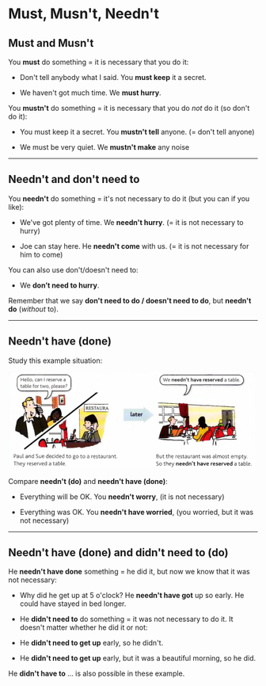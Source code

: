 # Must, Musn't, Needn't

## Must and Musn't

You **must** do something = it is necessary that you do it:

- Don't tell anybody what I said. You **must keep** it a secret.

- We haven't got much time. We **must hurry**.

You **mustn't** do something = it is necessary that you do *not* do it (so don't do it):

- You must keep it a secret. You **mustn't tell** anyone. (= don't tell anyone)

- We must be very quiet. We **mustn't make** any noise

---

## Needn't and don't need to

You **needn't** do something = it's not necessary to do it (but you can if you like):

- We've got plenty of time. We **needn't hurry**. (= it is not necessary to hurry)

- Joe can stay here. He **needn't come** with us. (= it is not necessary for him to come)

You can also use don't/doesn't need to:

- We **don’t need to hurry**.

Remember that we say **don't need to do / doesn't need to do**, but **needn't do** (*without* to).

---

## Needn't have (done)

Study this example situation:

![](./images/35.PNG)

Compare **needn't (do)** and **needn't have (done)**:

- Everything will be OK. You **needn't worry**, (it is not necessary)

- Everything was OK. You **needn't have worried**, (you worried, but it was not necessary)

---

## **Needn't have** (done) and **didn't need to** (do)

He **needn't have done** something = he did it, but now we know that it was not necessary:

- Why did he get up at 5 o'clock? He **needn't have got** up so early. He could have stayed in
bed longer.

- He **didn't need to** do something = it was not necessary to do it. It doesn't matter whether he did it
or not:

- He **didn't need to get up** early, so he didn't.

- He **didn't need to get up** early, but it was a beautiful morning, so he did.

He **didn't have to** ... is also possible in these example.
